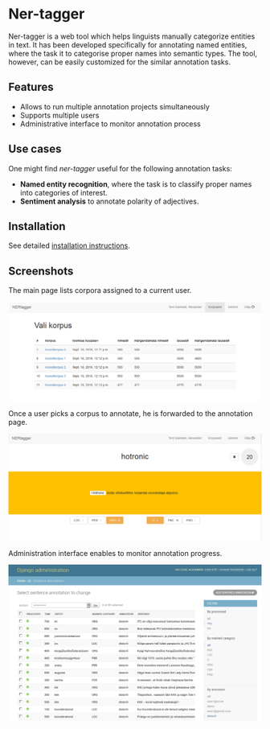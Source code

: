 # Ner-tagger

Ner-tagger is a web tool which helps linguists manually categorize entities in text.
It has been developed specifically for annotating named entities, where the task it to categorise proper names into semantic types.
The tool, however, can be easily customized for the similar annotation tasks.

## Features
* Allows to run multiple annotation projects simultaneously
* Supports multiple users
* Administrative interface to monitor annotation process

## Use cases
One might find *ner-tagger* useful for the following annotation tasks:

* **Named entity recognition**, where the task is to classify proper names into categories of interest.
* **Sentiment analysis** to annotate polarity of adjectives.

## Installation
See detailed [installation instructions](docs/installation.md).

## Screenshots

The main page lists corpora assigned to a current user.

![alt text](docs/img/corpus-list.png "Ner-tagger corpus list")

Once a user picks a corpus to annotate, he is forwarded to the annotation page.

![alt text](docs/img/corpus-annotation.png "Ner-tagger corpus annotation page")

Administration interface enables to monitor annotation progress.

![alt text](docs/img/admin.png "Ner-tagger administration interface")
